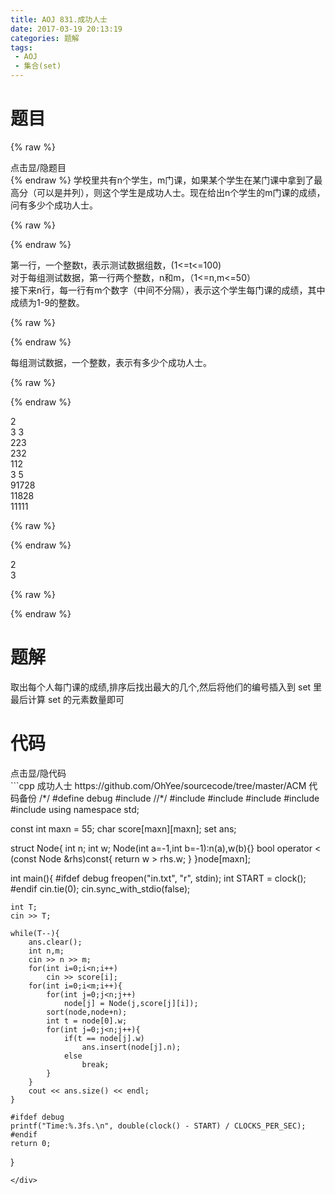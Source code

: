 ```yaml
---
title: AOJ 831.成功人士
date: 2017-03-19 20:13:19
categories: 题解
tags:
 - AOJ
 - 集合(set)
---
```


# 题目
{% raw %}
<div><div class="fold_hider"><div class="close hider_title">点击显/隐题目</div></div><div class="fold">
    <div class="oj">   
        <div class="part" title="Description">
{% endraw %}
学校里共有n个学生，m门课，如果某个学生在某门课中拿到了最高分（可以是并列），则这个学生是成功人士。现在给出n个学生的m门课的成绩，问有多少个成功人士。  
  
  

{% raw %}
        </div>
        <div class="part" title="Input">
{% endraw %}
  
第一行，一个整数t，表示测试数据组数，(1<=t<=100)  
对于每组测试数据，第一行两个整数，n和m，（1<=n,m<=50）  
接下来n行，每一行有m个数字（中间不分隔），表示这个学生每门课的成绩，其中成绩为1-9的整数。  
  
  

{% raw %}
        </div>
        <div class="part" title="Output">
{% endraw %}
  
每组测试数据，一个整数，表示有多少个成功人士。  
  
  

{% raw %}
        </div>
        <div class="samp">
            <div class="clear"></div>
            <div class="input part" title="Sample Input">
{% endraw %}
  
2  
3 3  
223  
232  
112  
3 5  
91728  
11828  
11111  
  
  

{% raw %}
            </div>
            <div class="output part" title="Sample Output">
{% endraw %}
  
2  
3  
  

{% raw %}
            </div>
            <div class="clear"></div>
        </div>
    </div>
</div></div>
{% endraw %}

<!--more-->
# 题解

取出每个人每门课的成绩,排序后找出最大的几个,然后将他们的编号插入到 set 里  
最后计算 set 的元素数量即可   

# 代码
<div><div class="fold_hider"><div class="close hider_title">点击显/隐代码</div></div><div class="fold">```cpp 成功人士 https://github.com/OhYee/sourcecode/tree/master/ACM 代码备份
/*/
#define debug
#include <ctime>
//*/
#include <cstdio>
#include <iostream>
#include <cstring>
#include <set>
#include <algorithm>
using namespace std;

const int maxn = 55;
char score[maxn][maxn];
set<int> ans;

struct Node{
    int n;
    int w;
    Node(int a=-1,int b=-1):n(a),w(b){}
    bool operator < (const Node &rhs)const{
        return w > rhs.w;
    }
}node[maxn];

int main(){
    #ifdef debug
    freopen("in.txt", "r", stdin);
    int START = clock();
    #endif
    cin.tie(0);
    cin.sync_with_stdio(false);
    
    int T;
    cin >> T;
    
    while(T--){
        ans.clear();
        int n,m;
        cin >> n >> m;
        for(int i=0;i<n;i++)
            cin >> score[i];
        for(int i=0;i<m;i++){
            for(int j=0;j<n;j++)
                node[j] = Node(j,score[j][i]);
            sort(node,node+n);
            int t = node[0].w;
            for(int j=0;j<n;j++){
                if(t == node[j].w)
                    ans.insert(node[j].n);
                else
                    break;
            }
        }
        cout << ans.size() << endl;
    }

    #ifdef debug
    printf("Time:%.3fs.\n", double(clock() - START) / CLOCKS_PER_SEC);
    #endif
    return 0;
}
```
</div>